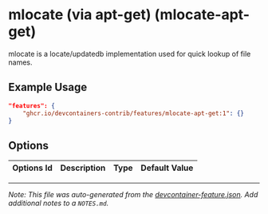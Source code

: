 
# mlocate (via apt-get) (mlocate-apt-get)

mlocate is a locate/updatedb implementation used for quick lookup of file names.

## Example Usage

```json
"features": {
    "ghcr.io/devcontainers-contrib/features/mlocate-apt-get:1": {}
}
```

## Options

| Options Id | Description | Type | Default Value |
|-----|-----|-----|-----|




---

_Note: This file was auto-generated from the [devcontainer-feature.json](https://github.com/devcontainers-contrib/features/blob/main/src/mlocate-apt-get/devcontainer-feature.json).  Add additional notes to a `NOTES.md`._
